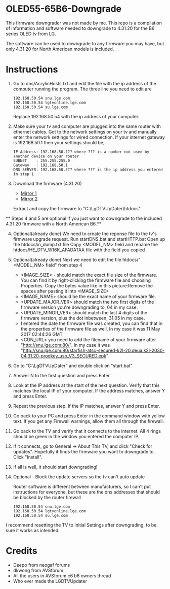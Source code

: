 # OLED55-65B6-Downgrade
This firmware downgrader was not made by me. This repo is a compilation of information and software needed to downgrade to 4.31.20 for the B6 series OLED tv from LG.

The software can be used to downgrade to any firmware you may have, but only 4.31.20 for North American models is included.

# Instructions

1. Go to dns/AcrylicHosts.txt and edit the file with the ip address of the computer running the program. 
   The three line you need to edit are
   ```
   192.168.50.54 snu.lge.com
   192.168.50.54 lgtvonline.lge.com
   192.168.50.54 su.lge.com 
   ```
   Replace 192.168.50.54 with the ip address of your computer.
2. Make sure your tv and computer are plugged into the same router with ethernet cables.
   Got to the network settings on your tv and manually enter the network settings for wired connection.
   If your internet gateway is 192.168.50.1 then your settings should be;
   ```
   IP Address: 192.168.50.??? where ??? is a number not used by another device on your router
   SUBNET    : 255.255.255.0
   Gateway   : 192.168.50.1
   DNS SERVER: 192.168.50.??? where ??? is the ip address you entered in step 1
   ```
3. Download the firmware (4.31.20)

   * [Mirror 1](https://mega.nz/#!b0g3HaCK!1SAhfYg5n5Gpuuap1lNNS01w2wKexFNQ_ps97mTFZqs)
   * [Mirror 2](https://drive.google.com/open?id=0ByCYX-u487QXY1Q0SHN0ekU3SlE)

   Extract and copy the firmware to "C:\LgDTVUpDater\htdocs"

** Steps 4 and 5 are optional if you just want to downgrade to the included 4.31.20 firmware with a North American B6.**
   
4. Optional(already done) 
   We need to create the reponse file to the tv's firmware upgrade request.
   Run startDNS.bat and startHTTP.bat
   Open up the htdocs/in_dump.txt file
   Copy <MODEL_NM> field and rename the htdocs/HE_DTV_W16K_AFADATAA file with the field you copied
5. Optional(already done)
   Next we need to edit the file htdocs/"<MODEL_NM> field" from step 4
   
   * <IMAGE_SIZE> - should match the exact file size of the firmware. You can find it by right-clicking the firmware file and choosing      Properties. Copy the bytes value like in this picture:Remove the spaces after pasting it into <IMAGE_SIZE>
   * <IMAGE_NAME> should be the exact name of your firmware file.
   * <UPDATE_MAJOR_VER> should match the two first digits of the firmware version you're downgrading to, 04 in my case.
   * <UPDATE_MINOR_VER> should match the last 4 digits of the firmware version, plus the dot inbetween, 31.05 in my case.
   * <GMT> I entered the date the firmware file was created, you can find that in the properties of the firmware file as well. In my case it was 11 May 2017 02:44:26 GMT
   * <CDN_URL> you need to add the filename of your firmware after "http://snu.lge.com:80/". In my case it was "http://snu.lge.com:80/starfish-atsc-secured-k2l-20.deua.k2l-2030-04.31.20-prodkey_usb_V3_SECURED.epk"
  
6. Go to "C:\LgDTVUpDater" and double click on "start.bat"

7. Answer N to the first question and press Enter.

8. Look at the IP address at the start of the next question. Verify that this matches the local IP of your computer. If the address matches, answer Y and press Enter.

9. Repeat the previous step. If the IP matches, answer Y and press Enter.

10. Go back to your PC and press Enter in the command window with yellow text. If you get any Firewall warnings, allow them all through the firewall.

11. Go back to the TV and verify that it connects to the internet. All 4 rings should be green in the window you entered the computer IP.

12. If it connects, go to General -> About This TV, and click "Check for updates". Hopefully it finds the firmware you want to downgrade to. Click "Install".

13. If all is well, it should start downgrading!

14. Optional - Block the update servers so the tv can't auto update

    Router software is different between manufacturers, so I can't put instructions for everyone, but these are the dns addresses that should be blocked by the router firewall
    ```
    192.168.50.54 snu.lge.com
    192.168.50.54 lgtvonline.lge.com
    192.168.50.54 su.lge.com 
    ```

I recommend resetting the TV to Initial Settings after downgrading, to be sure it works as intended.

# Credits
* Deepo from neogaf forums
* dkwong from AVSforum
* All the users in AVSforum c6 b6 owners thread
* Who ever made the LGDTVUpdater
